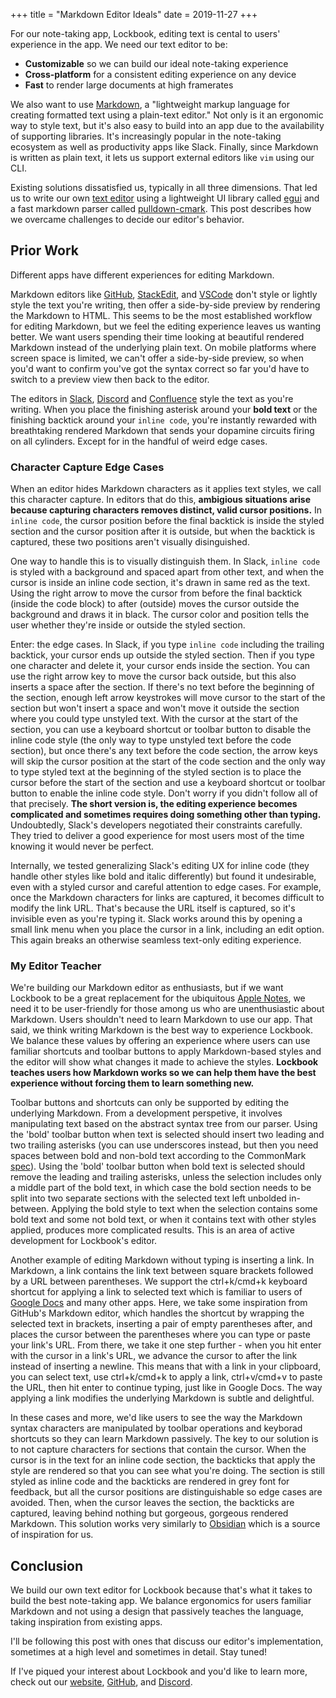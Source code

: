 +++
title = "Markdown Editor Ideals"
date = 2019-11-27
+++

For our note-taking app, Lockbook, editing text is cental to users' experience in the app. We need our text editor to be:
* **Customizable** so we can build our ideal note-taking experience
* **Cross-platform** for a consistent editing experience on any device
* **Fast** to render large documents at high framerates

We also want to use [Markdown](https://en.wikipedia.org/wiki/Markdown), a "lightweight markup language for creating formatted text using a plain-text editor." Not only is it an ergonomic way to style text, but it's also easy to build into an app due to the availability of supporting libraries. It's increasingly popular in the note-taking ecosystem as well as productivity apps like Slack. Finally, since Markdown is written as plain text, it lets us support external editors like `vim` using our CLI.

Existing solutions dissatisfied us, typically in all three dimensions. That led us to write our own [text editor](https://parth.cafe/p/lockbooks-editor) using a lightweight UI library called [egui](https://github.com/emilk/egui) and a fast markdown parser called [pulldown-cmark](https://github.com/raphlinus/pulldown-cmark). This post describes how we overcame challenges to decide our editor's behavior.

## Prior Work
Different apps have different experiences for editing Markdown.

Markdown editors like [GitHub](https://gist.github.com/), [StackEdit](https://stackedit.io/app#), and [VSCode](https://code.visualstudio.com/docs/languages/markdown) don't style or lightly style the text you're writing, then offer a side-by-side preview by rendering the Markdown to HTML. This seems to be the most established workflow for editing Markdown, but we feel the editing experience leaves us wanting better. We want users spending their time looking at beautiful rendered Markdown instead of the underlying plain text. On mobile platforms where screen space is limited, we can't offer a side-by-side preview, so when you'd want to confirm you've got the syntax correct so far you'd have to switch to a preview view then back to the editor.

The editors in [Slack](https://slack.com/), [Discord](https://discord.com/) and [Confluence](https://www.atlassian.com/software/confluence) style the text as you're writing. When you place the finishing asterisk around your **bold text** or the finishing backtick around your `inline code`, you're instantly rewarded with breathtaking rendered Markdown that sends your dopamine circuits firing on all cylinders. Except for in the handful of weird edge cases.

### Character Capture Edge Cases
When an editor hides Markdown characters as it applies text styles, we call this character capture. In editors that do this, **ambigious situations arise because capturing characters removes distinct, valid cursor positions.** In `inline code`, the cursor position before the final backtick is inside the styled section and the cursor position after it is outside, but when the backtick is captured, these two positions aren't visually disinguished.

One way to handle this is to visually distinguish them. In Slack, `inline code` is styled with a background and spaced apart from other text, and when the cursor is inside an inline code section, it's drawn in same red as the text. Using the right arrow to move the cursor from before the final backtick (inside the code block) to after (outside) moves the cursor outside the background and draws it in black. The cursor color and position tells the user whether they're inside or outside the styled section.

Enter: the edge cases. In Slack, if you type `inline code` including the trailing backtick, your cursor ends up outside the styled section. Then if you type one character and delete it, your cursor ends inside the section. You can use the right arrow key to move the cursor back outside, but this also inserts a space after the section. If there's no text before the beginning of the section, enough left arrow keystrokes will move cursor to the start of the section but won't insert a space and won't move it outside the section where you could type unstyled text. With the cursor at the start of the section, you can use a keyboard shortcut or toolbar button to disable the inline code style (the only way to type unstyled text before the code section), but once there's any text before the code section, the arrow keys will skip the cursor position at the start of the code section and the only way to type styled text at the beginning of the styled section is to place the cursor before the start of the section and use a keyboard shortcut or toolbar button to enable the inline code style. Don't worry if you didn't follow all of that precisely. **The short version is, the editing experience becomes complicated and sometimes requires doing something other than typing.** Undoubtedly, Slack's developers negotiated their constraints carefully. They tried to deliver a good experience for most users most of the time knowing it would never be perfect.

Internally, we tested generalizing Slack's editing UX for inline code (they handle other styles like bold and italic differently) but found it undesirable, even with a styled cursor and careful attention to edge cases. For example, once the Markdown characters for links are captured, it becomes difficult to modify the link URL. That's because the URL itself is captured, so it's invisible even as you're typing it. Slack works around this by opening a small link menu when you place the cursor in a link, including an edit option. This again breaks an otherwise seamless text-only editing experience.

### My Editor Teacher
We're building our Markdown editor as enthusiasts, but if we want Lockbook to be a great replacement for the ubiquitous [Apple Notes](https://www.icloud.com/notes), we need it to be user-friendly for those among us who are unenthusiastic about Markdown. Users shouldn't need to learn Markdown to use our app. That said, we think writing Markdown is the best way to experience Lockbook. We balance these values by offering an experience where users can use familiar shortcuts and toolbar buttons to apply Markdown-based styles and the editor will show what changes it made to achieve the styles. **Lockbook teaches users how Markdown works so we can help them have the best experience without forcing them to learn something new.**

Toolbar buttons and shortcuts can only be supported by editing the underlying Markdown. From a development perspetive, it involves manipulating text based on the abstract syntax tree from our parser. Using the 'bold' toolbar button when text is selected should insert two leading and two trailing asterisks (you can use underscores instead, but then you need spaces between bold and non-bold text according to the CommonMark [spec](https://spec.commonmark.org/0.30/)). Using the 'bold' toolbar button when bold text is selected should remove the leading and trailing asterisks, unless the selection includes only a middle part of the bold text, in which case the bold section needs to be split into two separate sections with the selected text left unbolded in-between. Applying the bold style to text when the selection contains some bold text and some not bold text, or when it contains text with other styles applied, produces more complicated results. This is an area of active development for Lockbook's editor.

Another example of editing Markdown without typing is inserting a link. In Markdown, a link contains the link text between square brackets followed by a URL between parentheses. We support the ctrl+k/cmd+k keyboard shortcut for applying a link to selected text which is familiar to users of [Google Docs](https://docs.google.com/) and many other apps. Here, we take some inspiration from GitHub's Markdown editor, which handles the shortcut by wrapping the selected text in brackets, inserting a pair of empty parentheses after, and places the cursor between the parentheses where you can type or paste your link's URL. From there, we take it one step further - when you hit enter with the cursor in a link's URL, we advance the cursor to after the link instead of inserting a newline. This means that with a link in your clipboard, you can select text, use ctrl+k/cmd+k to apply a link, ctrl+v/cmd+v to paste the URL, then hit enter to continue typing, just like in Google Docs. The way applying a link modifies the underlying Markdown is subtle and delightful.

In these cases and more, we'd like users to see the way the Markdown syntax characters are manipulated by toolbar operations and keyborad shortcuts so they can learn Markdown passively. The key to our solution is to not capture characters for sections that contain the cursor. When the cursor is in the text for an inline code section, the backticks that apply the style are rendered so that you can see what you're doing. The section is still styled as inline code and the backticks are rendered in grey font for feedback, but all the cursor positions are distinguishable so edge cases are avoided. Then, when the cursor leaves the section, the backticks are captured, leaving behind nothing but gorgeous, gorgeous rendered Markdown. This solution works very similarly to [Obsidian](https://obsidian.md/) which is a source of inspiration for us.

## Conclusion
We build our own text editor for Lockbook because that's what it takes to build the best note-taking app. We balance ergonomics for users familiar Markdown and not using a design that passively teaches the language, taking inspiration from existing apps.

I'll be following this post with ones that discuss our editor's implementation, sometimes at a high level and sometimes in detail. Stay tuned!

If I've piqued your interest about Lockbook and you'd like to learn more, check out our [website](http://lockbook.net/), [GitHub](https://github.com/lockbook/), and [Discord](https://discord.gg/kWgyhH3Ztu).